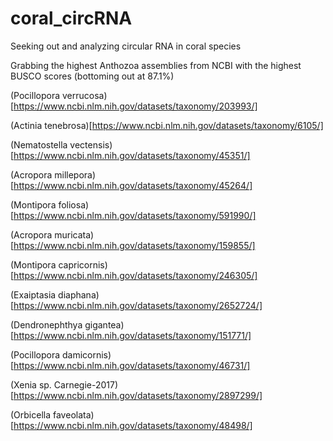 # coral_circRNA
Seeking out and analyzing circular RNA in coral species

Grabbing the highest Anthozoa assemblies from NCBI with the highest BUSCO scores (bottoming out at 87.1%)

  (Pocillopora verrucosa)[https://www.ncbi.nlm.nih.gov/datasets/taxonomy/203993/]
  
  (Actinia tenebrosa)[https://www.ncbi.nlm.nih.gov/datasets/taxonomy/6105/]
  
  (Nematostella vectensis)[https://www.ncbi.nlm.nih.gov/datasets/taxonomy/45351/]
  
  (Acropora millepora)[https://www.ncbi.nlm.nih.gov/datasets/taxonomy/45264/]
  
  (Montipora foliosa)[https://www.ncbi.nlm.nih.gov/datasets/taxonomy/591990/]
  
  (Acropora muricata)[https://www.ncbi.nlm.nih.gov/datasets/taxonomy/159855/]
  
  (Montipora capricornis)[https://www.ncbi.nlm.nih.gov/datasets/taxonomy/246305/]
  
  (Exaiptasia diaphana)[https://www.ncbi.nlm.nih.gov/datasets/taxonomy/2652724/]
  
  (Dendronephthya gigantea)[https://www.ncbi.nlm.nih.gov/datasets/taxonomy/151771/]
  
  (Pocillopora damicornis)[https://www.ncbi.nlm.nih.gov/datasets/taxonomy/46731/]
  
  (Xenia sp. Carnegie-2017)[https://www.ncbi.nlm.nih.gov/datasets/taxonomy/2897299/]
  
  (Orbicella faveolata)[https://www.ncbi.nlm.nih.gov/datasets/taxonomy/48498/]
  
